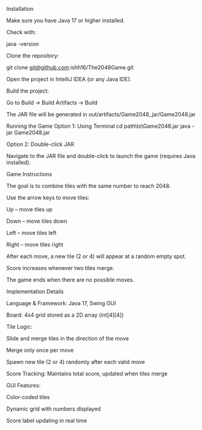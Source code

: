 Installation

Make sure you have Java 17 or higher installed.

Check with:

java -version


Clone the repository:

git clone git@github.com:ishh16/The2048Game.git


Open the project in IntelliJ IDEA (or any Java IDE).

Build the project:

Go to Build → Build Artifacts → Build

The JAR file will be generated in out/artifacts/Game2048_jar/Game2048.jar

Running the Game
Option 1: Using Terminal
cd path\to\Game2048.jar
java -jar Game2048.jar

Option 2: Double-click JAR

Navigate to the JAR file and double-click to launch the game (requires Java installed).

Game Instructions

The goal is to combine tiles with the same number to reach 2048.

Use the arrow keys to move tiles:

Up – move tiles up

Down – move tiles down

Left – move tiles left

Right – move tiles right

After each move, a new tile (2 or 4) will appear at a random empty spot.

Score increases whenever two tiles merge.

The game ends when there are no possible moves.

Implementation Details

Language & Framework: Java 17, Swing GUI

Board: 4x4 grid stored as a 2D array (int[4][4])

Tile Logic:

Slide and merge tiles in the direction of the move

Merge only once per move

Spawn new tile (2 or 4) randomly after each valid move

Score Tracking: Maintains total score, updated when tiles merge

GUI Features:

Color-coded tiles

Dynamic grid with numbers displayed

Score label updating in real time